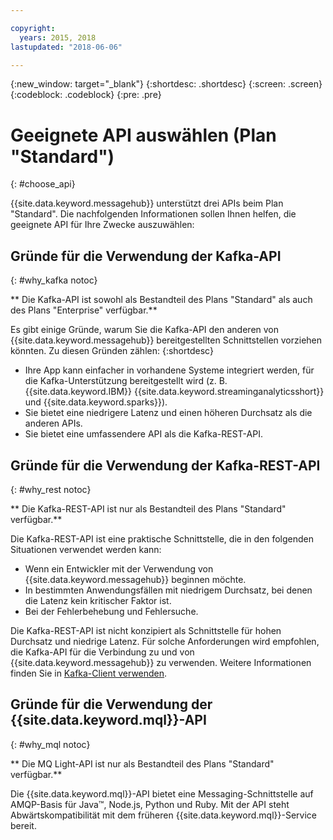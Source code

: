 ```yaml
---

copyright:
  years: 2015, 2018
lastupdated: "2018-06-06"

---
```


{:new_window: target="_blank"}
{:shortdesc: .shortdesc}
{:screen: .screen}
{:codeblock: .codeblock}
{:pre: .pre}

# Geeignete API auswählen (Plan "Standard")
{: #choose_api}

{{site.data.keyword.messagehub}} unterstützt drei APIs beim Plan "Standard". Die nachfolgenden Informationen sollen Ihnen helfen, die geeignete API für Ihre Zwecke auszuwählen:

## Gründe für die Verwendung der Kafka-API
{: #why_kafka notoc}

** Die Kafka-API ist sowohl als Bestandteil des Plans "Standard" als auch des Plans "Enterprise" verfügbar.**
<br/>

Es gibt einige Gründe, warum Sie die Kafka-API den anderen von {{site.data.keyword.messagehub}} bereitgestellten Schnittstellen vorziehen könnten. Zu diesen Gründen zählen:
{:shortdesc}


* Ihre App kann einfacher in vorhandene Systeme integriert werden, für die Kafka-Unterstützung bereitgestellt wird (z. B. {{site.data.keyword.IBM}} {{site.data.keyword.streaminganalyticsshort}} und {{site.data.keyword.sparks}}).
* Sie bietet eine niedrigere Latenz und einen höheren Durchsatz als die anderen APIs.
* Sie bietet eine umfassendere API als die Kafka-REST-API.

## Gründe für die Verwendung der Kafka-REST-API
{: #why_rest notoc}

** Die Kafka-REST-API ist nur als Bestandteil des Plans "Standard" verfügbar.**
<br/>

Die Kafka-REST-API ist eine praktische Schnittstelle, die in den folgenden Situationen verwendet werden kann:  

* Wenn ein Entwickler mit der Verwendung von {{site.data.keyword.messagehub}} beginnen möchte.
* In bestimmten Anwendungsfällen mit niedrigem Durchsatz, bei denen die Latenz kein kritischer Faktor ist.
* Bei der Fehlerbehebung und Fehlersuche.

Die Kafka-REST-API ist nicht konzipiert als Schnittstelle für hohen Durchsatz und niedrige Latenz. Für solche Anforderungen wird empfohlen, die Kafka-API für die Verbindung zu und von {{site.data.keyword.messagehub}} zu verwenden. Weitere Informationen finden Sie in [Kafka-Client verwenden](/docs/services/MessageHub/messagehub050.html#kafka_using).

## Gründe für die Verwendung der {{site.data.keyword.mql}}-API
{: #why_mql notoc}

** Die MQ Light-API ist nur als Bestandteil des Plans "Standard" verfügbar.**
<br/>

Die {{site.data.keyword.mql}}-API bietet eine Messaging-Schnittstelle auf AMQP-Basis für Java™, Node.js, Python und Ruby. Mit der API steht Abwärtskompatibilität mit dem früheren {{site.data.keyword.mql}}-Service bereit.
















